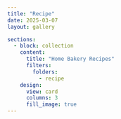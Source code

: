 ```yaml
---
title: "Recipe"
date: 2025-03-07
layout: gallery

sections:
  - block: collection
    content:
      title: "Home Bakery Recipes"
      filters:
        folders:
          - recipe
    design:
      view: card
      columns: 3
      fill_image: true
---
```

